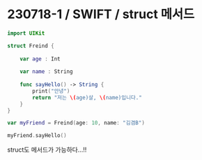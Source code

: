 # 230718-1 / SWIFT / struct 메서드
```swift
import UIKit

struct Freind {
    
    var age : Int
    
    var name : String
    
    func sayHello() -> String {
        print("안녕")
        return "저는 \(age)살, \(name)입니다."
    }
}

var myFriend = Freind(age: 10, name: "김겸B")

myFriend.sayHello()
```
struct도 메서드가 가능하다...!!
